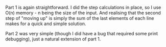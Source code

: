 Part 1 is again straightforward. I did the step calculations in place, so I use O(n) memory - n being the size of the input. And realising that the second step of "moving up" is simply the sum of the last elements of each line makes for a quick and simple solution.

Part 2 was very simple (though I did have a bug that required some print debugging), just a natural extension of part 1.
